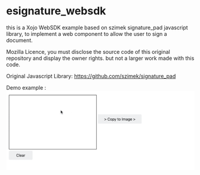 # esignature_websdk
this is a Xojo WebSDK example based on szimek signature_pad javascript library, 
to implement a web component to allow the user to sign a document.

Mozilla Licence, you must disclose the source code of this original repository
and display the owner rights. but not a larger work made with this code.

Original Javascript Library:
https://github.com/szimek/signature_pad

Demo example :
![esignature_demo.gif](/esignature_demo.gif)
